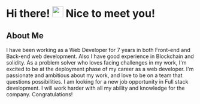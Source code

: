 # Hi there! <img src="https://media.giphy.com/media/hvRJCLFzcasrR4ia7z/giphy.gif" width="29px" height="29px"> Nice to meet you!

##  About Me

I have been working as a Web Developer for 7 years in both Front-end and Back-end web
development. Also I have good experience in Blockchain and solidity.
As a problem solver who loves facing challenges in my work, I'm excited to be at the deployment
phase of my career as a web developer. I'm passionate and ambitious about my work, and love to
be on a team that questions possibilities. I am looking for a new job opportunity in Full stack
development. I will work harder with all my ability and knowledge for the company.
Congratulations!
<br>
  




